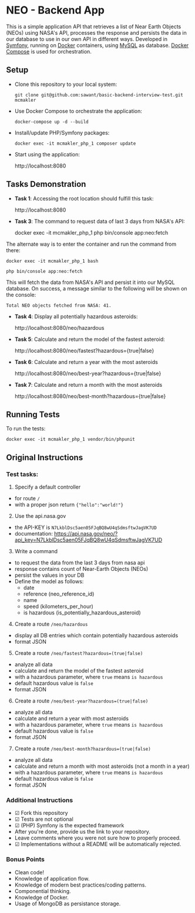 # NEO - Backend App

This is a simple application API that retrieves a list of Near Earth Objects (NEOs) using NASA's API, processes the
response and persists the data in our database to use in our own API in different ways. Developed in
[Symfony](http://symfony.com/), running on [Docker](http://www.docker.com/) containers, using
[MySQL](https://www.mysql.com) as database. [Docker Compose](http://docs.docker.com/compose/) is used for orchestration.

## Setup

- Clone this repository to your local system:

    `git clone git@github.com:sawant/basic-backend-interview-test.git mcmakler`

- Use Docker Compose to orchestrate the application:

    `docker-compose up -d --build`

- Install/update PHP/Symfony packages:

    `docker exec -it mcmakler_php_1 composer update`

- Start using the application:

    http://localhost:8080
    
## Tasks Demonstration

- **Task 1**: Accessing the root location should fulfill this task:

    http://localhost:8080

- **Task 3**: The command to request data of last 3 days from NASA's API:

    docker exec -it mcmakler_php_1 php bin/console app:neo:fetch
    
The alternate way is to enter the container and run the command from there:

    docker exec -it mcmakler_php_1 bash
    
    php bin/console app:neo:fetch
    
This will fetch the data from NASA's API and persist it into our MySQL database.
On success, a message similar to the following will be shown on the console:

    Total NEO objects fetched from NASA: 41.
    
- **Task 4**: Display all potentially hazardous asteroids:

    http://localhost:8080/neo/hazardous

- **Task 5**: Calculate and return the model of the fastest asteroid:

    http://localhost:8080/neo/fastest?hazardous={true|false}

- **Task 6**: Calculate and return a year with the most asteroids

    http://localhost:8080/neo/best-year?hazardous={true|false}

- **Task 7**: Calculate and return a month with the most asteroids

    http://localhost:8080/neo/best-month?hazardous={true|false}
    
## Running Tests

To run the tests:

    docker exec -it mcmakler_php_1 vendor/bin/phpunit

## Original Instructions

### Test tasks:

1. Specify a default controller
  - for route `/`
  - with a proper json return `{"hello":"world!"}`

2. Use the api.nasa.gov
  - the API-KEY is `N7LkblDsc5aen05FJqBQ8wU4qSdmsftwJagVK7UD`
  - documentation: https://api.nasa.gov/neo/?api_key=N7LkblDsc5aen05FJqBQ8wU4qSdmsftwJagVK7UD
  
3. Write a command
  - to request the data from the last 3 days from nasa api
  - response contains count of Near-Earth Objects (NEOs)
  - persist the values in your DB
  - Define the model as follows:
    - date
    - reference (neo_reference_id)
    - name
    - speed (kilometers_per_hour)
    - is hazardous (is_potentially_hazardous_asteroid)

4. Create a route `/neo/hazardous`
  - display all DB entries which contain potentially hazardous asteroids
  - format JSON

5. Create a route `/neo/fastest?hazardous=(true|false)`
  - analyze all data
  - calculate and return the model of the fastest asteroid
  - with a hazardous parameter, where `true` means `is hazardous`
  - default hazardous value is `false`
  - format JSON

6. Create a route `/neo/best-year?hazardous=(true|false)`
  - analyze all data
  - calculate and return a year with most asteroids
  - with a hazardous parameter, where `true` means `is hazardous`
  - default hazardous value is `false`
  - format JSON

7. Create a route `/neo/best-month?hazardous=(true|false)`
  - analyze all data
  - calculate and return a month with most asteroids (not a month in a year)
  - with a hazardous parameter, where `true` means `is hazardous`
  - default hazardous value is `false`
  - format JSON
   
### Additional Instructions

- ☑ Fork this repository
- ☑ Tests are not optional
- ☑ (PHP) Symfony is the expected framework
- After you're done, provide us the link to your repository.
- Leave comments where you were not sure how to properly proceed.
- ☑ Implementations without a README will be automatically rejected.

### Bonus Points

- Clean code!
- Knowledge of application flow.
- Knowledge of modern best practices/coding patterns.
- Componential thinking.
- Knowledge of Docker.
- Usage of MongoDB as persistance storage.

